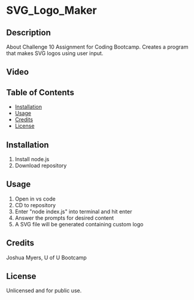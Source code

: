 # SVG_Logo_Maker

## Description
About
Challenge 10 Assignment for Coding Bootcamp. Creates a program that makes SVG logos using user input.

## Video


## Table of Contents
- [Installation](#Installation)
- [Usage](#Usage)
- [Credits](#Credits)
- [License](#License)

## Installation
1) Install node.js  
2) Download repository

## Usage
1) Open in vs code  
2) CD to repository  
3) Enter "node index.js" into terminal and hit enter  
4) Answer the prompts for desired content
5) A SVG file will be generated containing custom logo

## Credits
Joshua Myers, U of U Bootcamp  

## License
Unlicensed and for public use.
